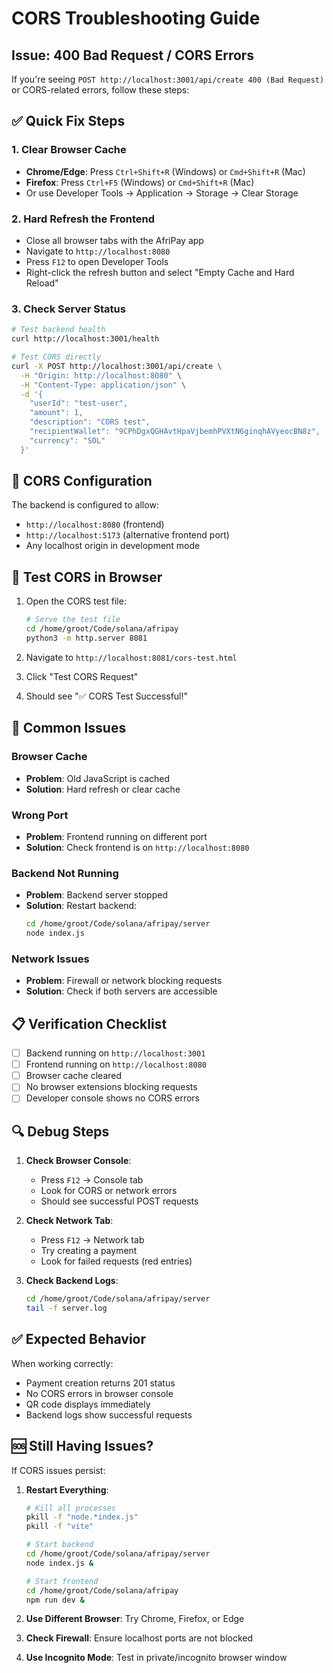 # CORS Troubleshooting Guide

## Issue: 400 Bad Request / CORS Errors

If you're seeing `POST http://localhost:3001/api/create 400 (Bad Request)` or CORS-related errors, follow these steps:

## ✅ **Quick Fix Steps**

### 1. Clear Browser Cache
- **Chrome/Edge**: Press `Ctrl+Shift+R` (Windows) or `Cmd+Shift+R` (Mac)
- **Firefox**: Press `Ctrl+F5` (Windows) or `Cmd+Shift+R` (Mac)
- Or use Developer Tools → Application → Storage → Clear Storage

### 2. Hard Refresh the Frontend
- Close all browser tabs with the AfriPay app
- Navigate to `http://localhost:8080`
- Press `F12` to open Developer Tools
- Right-click the refresh button and select "Empty Cache and Hard Reload"

### 3. Check Server Status
```bash
# Test backend health
curl http://localhost:3001/health

# Test CORS directly
curl -X POST http://localhost:3001/api/create \
  -H "Origin: http://localhost:8080" \
  -H "Content-Type: application/json" \
  -d '{
    "userId": "test-user",
    "amount": 1,
    "description": "CORS test",
    "recipientWallet": "9CPhDgxQGHAvtHpaVjbemhPVXtN6ginqhAVyeocBN8z",
    "currency": "SOL"
  }'
```

## 🔧 **CORS Configuration**

The backend is configured to allow:
- `http://localhost:8080` (frontend)
- `http://localhost:5173` (alternative frontend port)
- Any localhost origin in development mode

## 🧪 **Test CORS in Browser**

1. Open the CORS test file:
   ```bash
   # Serve the test file
   cd /home/groot/Code/solana/afripay
   python3 -m http.server 8081
   ```

2. Navigate to `http://localhost:8081/cors-test.html`
3. Click "Test CORS Request"
4. Should see "✅ CORS Test Successful!"

## 🚨 **Common Issues**

### Browser Cache
- **Problem**: Old JavaScript is cached
- **Solution**: Hard refresh or clear cache

### Wrong Port
- **Problem**: Frontend running on different port
- **Solution**: Check frontend is on `http://localhost:8080`

### Backend Not Running
- **Problem**: Backend server stopped
- **Solution**: Restart backend:
  ```bash
  cd /home/groot/Code/solana/afripay/server
  node index.js
  ```

### Network Issues
- **Problem**: Firewall or network blocking requests
- **Solution**: Check if both servers are accessible

## 📋 **Verification Checklist**

- [ ] Backend running on `http://localhost:3001`
- [ ] Frontend running on `http://localhost:8080`
- [ ] Browser cache cleared
- [ ] No browser extensions blocking requests
- [ ] Developer console shows no CORS errors

## 🔍 **Debug Steps**

1. **Check Browser Console**:
   - Press `F12` → Console tab
   - Look for CORS or network errors
   - Should see successful POST requests

2. **Check Network Tab**:
   - Press `F12` → Network tab
   - Try creating a payment
   - Look for failed requests (red entries)

3. **Check Backend Logs**:
   ```bash
   cd /home/groot/Code/solana/afripay/server
   tail -f server.log
   ```

## ✅ **Expected Behavior**

When working correctly:
- Payment creation returns 201 status
- No CORS errors in browser console
- QR code displays immediately
- Backend logs show successful requests

## 🆘 **Still Having Issues?**

If CORS issues persist:

1. **Restart Everything**:
   ```bash
   # Kill all processes
   pkill -f "node.*index.js"
   pkill -f "vite"
   
   # Start backend
   cd /home/groot/Code/solana/afripay/server
   node index.js &
   
   # Start frontend
   cd /home/groot/Code/solana/afripay
   npm run dev &
   ```

2. **Use Different Browser**: Try Chrome, Firefox, or Edge

3. **Check Firewall**: Ensure localhost ports are not blocked

4. **Use Incognito Mode**: Test in private/incognito browser window
